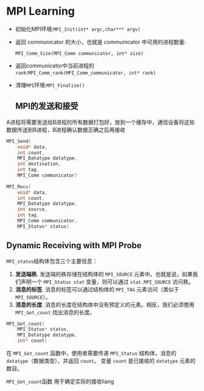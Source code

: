 # MPI Learning 

- 初始化MPI环境:```MPI_Init(int* argc,char*** argv)```

- 返回 communicator 的大小，也就是 communicator 中可用的进程数量:

  ```MPI_Comm_Size(MPI_Comm communicator, int* size)```

- 返回communicator中当前进程的```rank```:```MPI_Comm_rank(MPI_Comm_communicator, int* rank)```

- 清理```MPI```环境:```MPI_Finalize()```

  ## MPI的发送和接受

​	A进程将需要发送给B进程的所有数据打包好，放到一个缓存中，通信设备将这些数据传送到B进程，B进程确认数据正确之后再接收

```c
MPI_Send(
    void* data,
    int count,
    MPI_Datatype datatype,
    int destination,
    int tag,
    MPI_Comm communicator)
    
MPI_Recv(
    void* data,
    int count,
    MPI_Datatype datatype,
    int source,
    int tag,
    MPI_Comm communicator,
    MPI_Status* status)
```

## Dynamic Receiving with MPI Probe

```MPI_status```结构体包含三个主要信息：

1. **发送端秩**. 发送端的秩存储在结构体的 `MPI_SOURCE` 元素中。也就是说，如果我们声明一个 `MPI_Status stat` 变量，则可以通过 `stat.MPI_SOURCE` 访问秩。
2. **消息的标签**. 消息的标签可以通过结构体的 `MPI_TAG` 元素访问（类似于 `MPI_SOURCE`）。
3. **消息的长度**. 消息的长度在结构体中没有预定义的元素。相反，我们必须使用 `MPI_Get_count` 找出消息的长度。

```c
MPI_Get_count(
    MPI_Status* status,
    MPI_Datatype datatype,
    int* count)
```

在 `MPI_Get_count` 函数中，使用者需要传递 `MPI_Status` 结构体，消息的 `datatype`（数据类型），并返回 `count`。 变量 `count` 是已接收的 `datatype` 元素的数目。

```MPI_Get_count```函数 用于确定实际的接收liang
